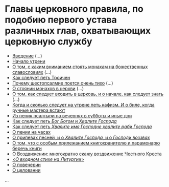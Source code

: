 
# Главы церковного правила, по подобию первого устава различных глав, охватывающих церковную службу

- [Введение](01.md) (...)
- [Начало утрени](02.md)
- [О том, с каким вниманием стоять монахам на божественных славословиях](03.md) (...)
- [Как следует петь Троичен](04.md)
- [Почему шестопсалмие поется очень тихо](05.md) (...)
- [О стоянии монахов в церкви](06.md) (...)
- [О том, как следует входить в церковь, и о начале, как следует знать](07.md) (...)
- [Когда и сколько следует на утрене петь кафизм. И о биле, когда ручные мастера встают](08.md)
- [Из пения псалтыри на вечернях в субботы и иные дни](09.md)
- [Как следует петь *Бог Богом* и *Хвалите Господа*](10.md)
- [Как следует петь *Хвалите имя Господне хвалите раби Господа*](11.md)
- [О пении на часах](12.md)
- [О припевах песней, и о *Хвалите Господа*, и о *Господи воззвах*](13.md)
- [О том, что с особым прилежанием книгохранителю и парамонарю беречь книги](14.md)
- [О Воздвижении: многократно скажу воздвижение Честного Креста](15.md)
- [<*О входном стихе на Литургии*>](16.md)
- [О повечерии](17.md)
- [О целовании](18.md)

...


 